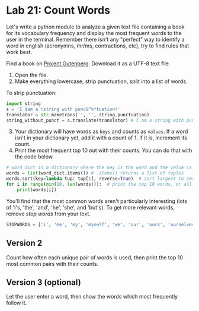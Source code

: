 # Lab 21: Count Words

Let's write a python module to analyze a given text file containing a book for its vocabulary frequency and display the most frequent words to the user in the terminal. Remember there isn't any "perfect" way to identify a word in english (acronymns, mr/ms, contractions, etc), try to find rules that work best.

Find a book on [Project Gutenberg](http://www.gutenberg.org).
Download it as a UTF-8 text file.

1. Open the file.
2. Make everything lowercase, strip punctuation, split into a list of words.

To strip punctuation:
```py
import string
s = 'I $am a !string with punc&^%*tuation!'
translator = str.maketrans('', '', string.punctuation)
string_without_punct = s.translate(translator) # I am a string with punctuation
```

3. Your dictionary will have words as `keys` and counts as `values`. If a word isn't in your dictionary yet, add it with a count of 1. If it is, increment its count.
4. Print the most frequent top 10 out with their counts. You can do that with the code below.

```python
# word_dict is a dictionary where the key is the word and the value is the count
words = list(word_dict.items()) # .items() returns a list of tuples
words.sort(key=lambda tup: tup[1], reverse=True)  # sort largest to smallest, based on count
for i in range(min(10, len(words))):  # print the top 10 words, or all of them, whichever is smaller
    print(words[i])
```

You'll find that the most common words aren't particularly interesting (lots of 'I's, 'the', 'and', 'he', 'she', and 'but's). To get more relevant words, remove *stop words* from your text.

```py
STOPWORDS = ['i', 'me', 'my', 'myself', 'we', 'our', 'ours', 'ourselves', 'you', "you're", "you've", "you'll", "you'd", 'your', 'yours', 'yourself', 'yourselves', 'he', 'him', 'his', 'himself', 'she', "she's", 'her', 'hers', 'herself', 'it', "it's", 'its', 'itself', 'they', 'them', 'their', 'theirs', 'themselves', 'what', 'which', 'who', 'whom', 'this', 'that', "that'll", 'these', 'those', 'am', 'is', 'are', 'was', 'were', 'be', 'been', 'being', 'have', 'has', 'had', 'having', 'do', 'does', 'did', 'doing', 'a', 'an', 'the', 'and', 'but', 'if', 'or', 'because', 'as', 'until', 'while', 'of', 'at', 'by', 'for', 'with', 'about', 'against', 'between', 'into', 'through', 'during', 'before', 'after', 'above', 'below', 'to', 'from', 'up', 'down', 'in', 'out', 'on', 'off', 'over', 'under', 'again', 'further', 'then', 'once', 'here', 'there', 'when', 'where', 'why', 'how', 'all', 'any', 'both', 'each', 'few', 'more', 'most', 'other', 'some', 'such', 'no', 'nor', 'not', 'only', 'own', 'same', 'so', 'than', 'too', 'very', 's', 't', 'can', 'will', 'just', 'don', "don't", 'should', "should've", 'now', 'd', 'll', 'm', 'o', 're', 've', 'y', 'ain', 'aren', "aren't", 'couldn', "couldn't", 'didn', "didn't", 'doesn', "doesn't", 'hadn', "hadn't", 'hasn', "hasn't", 'haven', "haven't", 'isn', "isn't", 'ma', 'mightn', "mightn't", 'mustn', "mustn't", 'needn', "needn't", 'shan', "shan't", 'shouldn', "shouldn't", 'wasn', "wasn't", 'weren', "weren't", 'won', "won't", 'wouldn', "wouldn't"]
```

## Version 2

Count how often each unique pair of words is used, then print the top 10 most common pairs with their counts.

## Version 3 (optional)

Let the user enter a word, then show the words which most frequently follow it.
